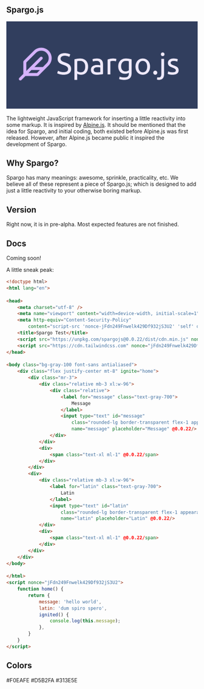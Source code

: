 ## Spargo.js

<p align="center"><img src="/logo_with_text.png" alt="Spargo.js Logo"></p>

The lightweight JavaScript framework for inserting a little reactivity into some markup. It is inspired by [Alpine.js](https://github.com/alpinejs/alpine). It should be mentioned that the idea for Spargo, and initial coding, both existed before Alpine.js was first released. However, after Alpine.js became public it inspired the development of Spargo.

## Why Spargo?

Spargo has many meanings: awesome, sprinkle, practicality, etc. We believe all of these represent a piece of Spargo.js; which is designed to add just a little reactivity to your otherwise boring markup.

## Version

Right now, it is in pre-alpha. Most expected features are not finished.

## Docs

Coming soon!

A little sneak peak:

```html
<!doctype html>
<html lang="en">

<head>
    <meta charset="utf-8" />
    <meta name="viewport" content="width=device-width, initial-scale=1">
    <meta http-equiv="Content-Security-Policy"
        content="script-src 'nonce-jFdn249Fnwelk429Df932jS3U2' 'self' data:; default-src 'self'; style-src https://cdn.tailwindcss.com 'unsafe-inline'">
    <title>Spargo Test</title>
    <script src="https://unpkg.com/spargojs@0.0.22/dist/cdn.min.js" nonce="jFdn249Fnwelk429Df932jS3U2" defer></script>
    <script src="https://cdn.tailwindcss.com" nonce="jFdn249Fnwelk429Df932jS3U2"></script>
</head>

<body class="bg-gray-100 font-sans antialiased">
    <div class="flex justify-center mt-8" ignite="home">
        <div class="mr-3">
            <div class="relative mb-3 xl:w-96">
                <div class="relative">
                    <label for="message" class="text-gray-700">
                        Message
                    </label>
                    <input type="text" id="message"
                        class="rounded-lg border-transparent flex-1 appearance-none border border-gray-300 w-full py-2 px-4 bg-white text-gray-700 placeholder-gray-400 shadow-sm text-base focus:outline-none focus:ring-2 focus:ring-stone-600 focus:border-transparent"
                        name="message" placeholder="Message" @0.0.22/>
                </div>
            </div>
            <div>
                <span class="text-xl ml-1" @0.0.22/span>
            </div>
        </div>
        <div>
            <div class="relative mb-3 xl:w-96">
                <label for="latin" class="text-gray-700">
                    Latin
                </label>
                <input type="text" id="latin"
                    class="rounded-lg border-transparent flex-1 appearance-none border border-gray-300 w-full py-2 px-4 bg-white text-gray-700 placeholder-gray-400 shadow-sm text-base focus:outline-none focus:ring-2 focus:ring-stone-600 focus:border-transparent"
                    name="latin" placeholder="Latin" @0.0.22/>
            </div>
            <div>
                <span class="text-xl ml-1" @0.0.22/span>
            </div>
        </div>
    </div>
</body>

</html>
<script nonce="jFdn249Fnwelk429Df932jS3U2">
    function home() {
        return {
            message: 'hello world',
            latin: 'dum spiro spero',
            ignited() {
                console.log(this.message);
            },
        }
    }
</script>
```

## Colors
#F0EAFE
#D5B2FA
#313E5E